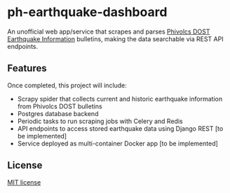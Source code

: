 # ph-earthquake-dashboard
An unofficial web app/service that scrapes and parses [Phivolcs DOST Earthquake Information](https://earthquake.phivolcs.dost.gov.ph/) bulletins, making the data searchable via REST API endpoints.

## Features
Once completed, this project will include:
* Scrapy spider that collects current and historic earthquake information from Phivolcs DOST bulletins
* Postgres database backend
* Periodic tasks to run scraping jobs with Celery and Redis
* API endpoints to access stored earthquake data using Django REST [to be implemented]
* Service deployed as multi-container Docker app [to be implemented]

## License<a name="license"></a>
[MIT license](https://opensource.org/licenses/MIT)